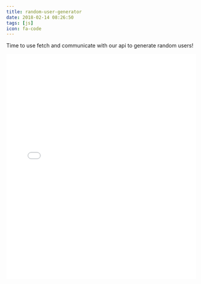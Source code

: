 ```yaml
---
title: random-user-generator
date: 2018-02-14 08:26:50
tags: [js]
icon: fa-code
---
```


Time to use fetch and communicate with our api to generate random users!

<iframe width="100%" height="600" src="//jsfiddle.net/dwf18e3v/embedded/" allowpaymentrequest allowfullscreen="allowfullscreen" frameborder="0"></iframe>
